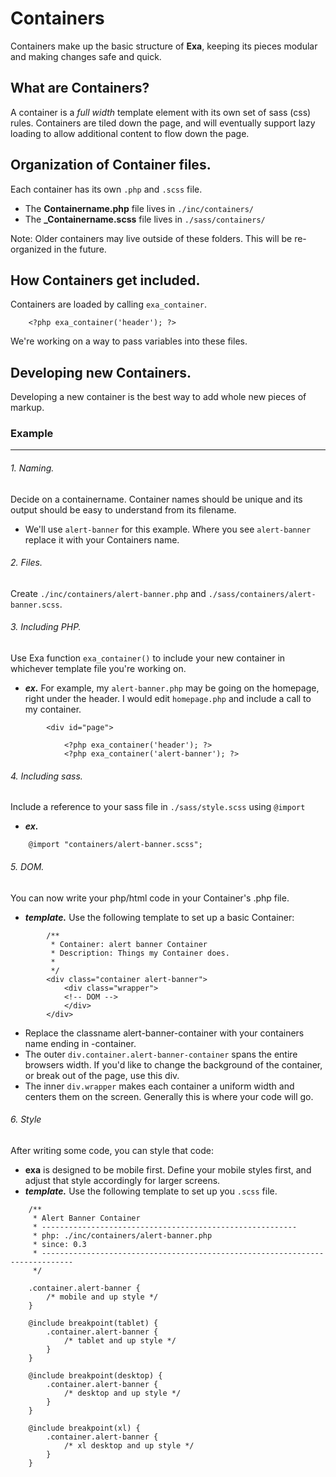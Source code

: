 # Containers

Containers make up the basic structure of **Exa**, keeping its pieces modular and making changes safe and quick.

## What are Containers?

A container is a _full width_ template element with its own set of sass (css) rules. Containers are tiled down the page, and will eventually support lazy loading to allow additional content to flow down the page.

## Organization of Container files.

Each container has its own `.php` and `.scss` file. 

* The **Containername.php** file lives in `./inc/containers/` 
* The **_Containername.scss** file lives in `./sass/containers/`

Note: Older containers may live outside of these folders. This will be re-organized in the future. 

## How Containers get included.

Containers are loaded by calling `exa_container`.

		<?php exa_container('header'); ?>

We're working on a way to pass variables into these files.

## Developing new Containers.

Developing a new container is the best way to add whole new pieces of markup.

### Example

* * *

###### 1. Naming.

Decide on a containername. Container names should be unique and its output should be easy to understand from its filename. 

* We'll use `alert-banner` for this example. Where you see `alert-banner` replace it with your Containers name.

###### 2. Files.

Create `./inc/containers/alert-banner.php` and `./sass/containers/alert-banner.scss`.

###### 3. Including PHP.

Use Exa function `exa_container()` to include your new container in whichever template file you're working on.

* ***ex.*** For example, my `alert-banner.php` may be going on the homepage, right under the header. I would edit `homepage.php` and include a call to my container.
```
		<div id="page">

			<?php exa_container('header'); ?>
			<?php exa_container('alert-banner'); ?>
```

###### 4. Including sass.

Include a reference to your sass file in `./sass/style.scss` using `@import`

* ***ex.***  
```
	@import "containers/alert-banner.scss";
```

###### 5. DOM.

You can now write your php/html code in your Container's .php file. 

* ***template.*** Use the following template to set up a basic Container:	

```
		/**
		 * Container: alert banner Container
		 * Description: Things my Container does.
		 *
		 */
		<div class="container alert-banner">
			<div class="wrapper">
			<!-- DOM -->
			</div>
		</div>
```

* Replace the classname alert-banner-container with your containers name ending in -container.
* The outer `div.container.alert-banner-container` spans the entire browsers width. If you'd like to change the background of the container, or break out of the page, use this div.
* The inner `div.wrapper` makes each container a uniform width and centers them on the screen. Generally this is where your code will go.

###### 6. Style

After writing some code, you can style that code:

* **exa** is designed to be mobile first. Define your mobile styles first, and adjust that style accordingly for larger screens.
* ***template.*** Use the following template to set up you `.scss` file.

```
	/**
	 * Alert Banner Container
	 * ---------------------------------------------------------
	 * php: ./inc/containers/alert-banner.php
	 * since: 0.3
	 * -----------------------------------------------------------------------------
	 */
	
	.container.alert-banner {
		/* mobile and up style */
	}
	
	@include breakpoint(tablet) {
		.container.alert-banner {
			/* tablet and up style */
		}
	}

	@include breakpoint(desktop) {
		.container.alert-banner {
			/* desktop and up style */
		}
	}

	@include breakpoint(xl) {
		.container.alert-banner {
			/* xl desktop and up style */
		}	
	}
```


